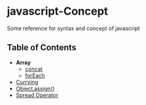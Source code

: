 # javascript-Concept
Some reference for syntax and concept of javascript

## Table of Contents
- **Array**
  - [concat](Array/Concat.md)
  - [forEach](Array/forEach.md)
- [Currying](Currying/Currying.md)
- [Object.assign()](Object-Assign/Assign.md)
- [Spread Operator](Spread-Operator/Spread.md)